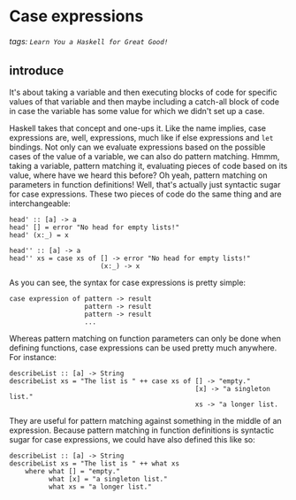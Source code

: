 # Case expressions
###### tags: `Learn You a Haskell for Great Good!`

## introduce
It's about taking a variable and then executing blocks of code for specific values of that variable and then maybe including a catch-all block of code in case the variable has some value for which we didn't set up a case.

Haskell takes that concept and one-ups it. Like the name implies, case expressions are, well, expressions, much like if else expressions and `let` bindings. Not only can we evaluate expressions based on the possible cases of the value of a variable, we can also do pattern matching. Hmmm, taking a variable, pattern matching it, evaluating pieces of code based on its value, where have we heard this before? Oh yeah, pattern matching on parameters in function definitions! Well, that's actually just syntactic sugar for case expressions. These two pieces of code do the same thing and are interchangeable:
```haskell=
head' :: [a] -> a  
head' [] = error "No head for empty lists!"  
head' (x:_) = x  

head'' :: [a] -> a
head'' xs = case xs of [] -> error "No head for empty lists!"
                       (x:_) -> x
```

As you can see, the syntax for case expressions is pretty simple:
```haskell=
case expression of pattern -> result  
                   pattern -> result  
                   pattern -> result  
                   ...  
```

Whereas pattern matching on function parameters can only be done when defining functions, case expressions can be used pretty much anywhere. For instance:
```haskell=
describeList :: [a] -> String
describeList xs = "The list is " ++ case xs of [] -> "empty."
                                               [x] -> "a singleton list."
                                               xs -> "a longer list.
```

They are useful for pattern matching against something in the middle of an expression. Because pattern matching in function definitions is syntactic sugar for case expressions, we could have also defined this like so:
```haskell=
describeList :: [a] -> String  
describeList xs = "The list is " ++ what xs  
    where what [] = "empty."  
          what [x] = "a singleton list."  
          what xs = "a longer list." 
```